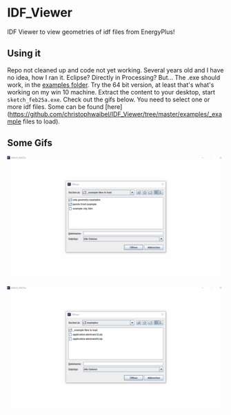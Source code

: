 # IDF_Viewer
IDF Viewer to view geometries of idf files from EnergyPlus!

## Using it 
Repo not cleaned up and code not yet working. Several years old and I have no idea, how I ran it. Eclipse? Directly in Processing? But... The .exe should work, in the [examples folder](https://github.com/christophwaibel/IDF_Viewer/tree/master/examples/). Try the 64 bit version, at least that's what's working on my win 10 machine. Extract the content to your desktop, start `sketch_feb25a.exe`. Check out the gifs below. You need to select one or more idf files. Some can be found [here](https://github.com/christophwaibel/IDF_Viewer/tree/master/examples/_example files to load).

## Some Gifs

![](https://github.com/christophwaibel/IdfViewer/blob/main/IDF_Viewer_House.gif "Chris Mackey house")

![](https://github.com/christophwaibel/IdfViewer/blob/main/IDF_Viewer_Pareto.gif "Pareto front example")
